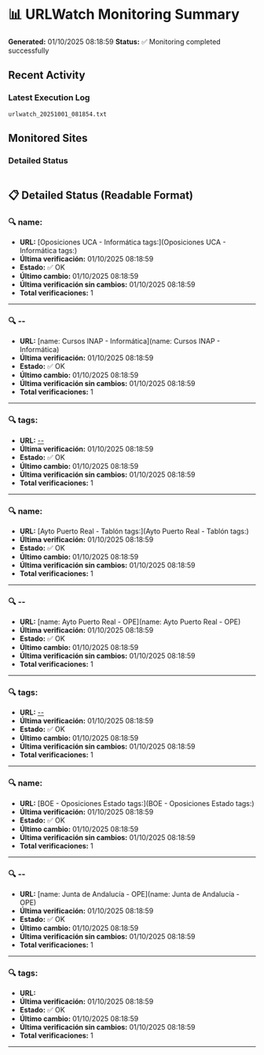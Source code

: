 # 📊 URLWatch Monitoring Summary

**Generated:** 01/10/2025 08:18:59
**Status:** ✅ Monitoring completed successfully

## Recent Activity

### Latest Execution Log
`urlwatch_20251001_081854.txt`

## Monitored Sites

### Detailed Status
```
```

## 📋 Detailed Status (Readable Format)

### 🔍 name:

- **URL:** [Oposiciones UCA - Informática	tags:](Oposiciones UCA - Informática	tags:)
- **Última verificación:** 01/10/2025 08:18:59
- **Estado:** ✅ OK
- **Último cambio:** 01/10/2025 08:18:59
- **Última verificación sin cambios:** 01/10/2025 08:18:59
- **Total verificaciones:** 1

---

### 🔍 --

- **URL:** [name: Cursos INAP - Informática](name: Cursos INAP - Informática)
- **Última verificación:** 01/10/2025 08:18:59
- **Estado:** ✅ OK
- **Último cambio:** 01/10/2025 08:18:59
- **Última verificación sin cambios:** 01/10/2025 08:18:59
- **Total verificaciones:** 1

---

### 🔍 tags:

- **URL:** [--](--)
- **Última verificación:** 01/10/2025 08:18:59
- **Estado:** ✅ OK
- **Último cambio:** 01/10/2025 08:18:59
- **Última verificación sin cambios:** 01/10/2025 08:18:59
- **Total verificaciones:** 1

---

### 🔍 name:

- **URL:** [Ayto Puerto Real - Tablón	tags:](Ayto Puerto Real - Tablón	tags:)
- **Última verificación:** 01/10/2025 08:18:59
- **Estado:** ✅ OK
- **Último cambio:** 01/10/2025 08:18:59
- **Última verificación sin cambios:** 01/10/2025 08:18:59
- **Total verificaciones:** 1

---

### 🔍 --

- **URL:** [name: Ayto Puerto Real - OPE](name: Ayto Puerto Real - OPE)
- **Última verificación:** 01/10/2025 08:18:59
- **Estado:** ✅ OK
- **Último cambio:** 01/10/2025 08:18:59
- **Última verificación sin cambios:** 01/10/2025 08:18:59
- **Total verificaciones:** 1

---

### 🔍 tags:

- **URL:** [--](--)
- **Última verificación:** 01/10/2025 08:18:59
- **Estado:** ✅ OK
- **Último cambio:** 01/10/2025 08:18:59
- **Última verificación sin cambios:** 01/10/2025 08:18:59
- **Total verificaciones:** 1

---

### 🔍 name:

- **URL:** [BOE - Oposiciones Estado	tags:](BOE - Oposiciones Estado	tags:)
- **Última verificación:** 01/10/2025 08:18:59
- **Estado:** ✅ OK
- **Último cambio:** 01/10/2025 08:18:59
- **Última verificación sin cambios:** 01/10/2025 08:18:59
- **Total verificaciones:** 1

---

### 🔍 --

- **URL:** [name: Junta de Andalucía - OPE](name: Junta de Andalucía - OPE)
- **Última verificación:** 01/10/2025 08:18:59
- **Estado:** ✅ OK
- **Último cambio:** 01/10/2025 08:18:59
- **Última verificación sin cambios:** 01/10/2025 08:18:59
- **Total verificaciones:** 1

---

### 🔍 tags:

- **URL:** []()
- **Última verificación:** 01/10/2025 08:18:59
- **Estado:** ✅ OK
- **Último cambio:** 01/10/2025 08:18:59
- **Última verificación sin cambios:** 01/10/2025 08:18:59
- **Total verificaciones:** 1

---

